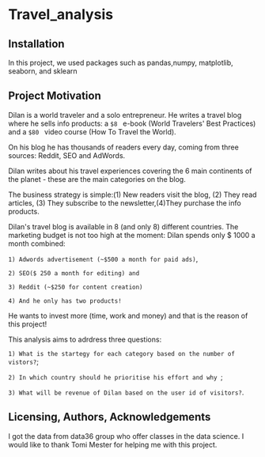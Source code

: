 # Travel_analysis


 ## Installation 
 
 In this project, we used packages such as pandas,numpy, matplotlib, seaborn, and sklearn

## Project Motivation 

Dilan is a world traveler and a solo entrepreneur. He writes a travel blog where he sells info products: a `$8 ` e-book (World Travelers' Best Practices) and a `$80 ` video course (How To Travel the World).

On his blog he has thousands of readers every day, coming from three sources: Reddit, SEO and AdWords.

Dilan writes about his travel experiences covering the 6 main continents of the planet - these are the main categories on the blog.

The business strategy is simple:(1) New readers visit the blog, (2) They read articles, (3) They subscribe to the newsletter,(4)They purchase the info products.

Dilan's travel blog is available in 8 (and only 8) different countries. The marketing budget is not too high at the moment: Dilan spends only $ 1000 a month combined:

`1) Adwords advertisement (~$500 a month for paid ads)`,

`2) SEO($ 250 a month for editing) and`

`3) Reddit (~$250 for content creation)`

`4) And he only has two products!`

He wants to invest more (time, work and money) and that is the reason of this project! 

This analysis aims to adrdress three questions:

`1) What is the startegy for each category based on the number of vistors?`;

`2) In which country should he prioritise his effort and why `;

`3) What will be revenue of Dilan based on the user id of visitors?`.



## Licensing, Authors, Acknowledgements 

I got the data from data36 group who offer classes in the data science. I would like to thank Tomi Mester for helping me with this project.
